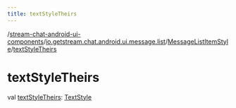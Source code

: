 ```yaml
---
title: textStyleTheirs
---
```

/[stream-chat-android-ui-components](../../index.md)/[io.getstream.chat.android.ui.message.list](../index.md)/[MessageListItemStyle](index.md)/[textStyleTheirs](textStyleTheirs.md)  
  
  
  
# textStyleTheirs  
val [textStyleTheirs](textStyleTheirs.md): [TextStyle](../../io.getstream.chat.android.ui.common.style/TextStyle/index.md)

